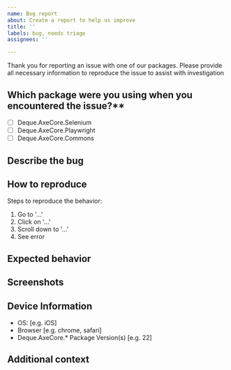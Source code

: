 ```yaml
---
name: Bug report
about: Create a report to help us improve
title: ''
labels: bug, needs triage
assignees: ''

---
```


Thank you for reporting an issue with one of our packages. Please provide all necessary information to reproduce the issue to assist with investigation

## Which package were you using when you encountered the issue?**
- [ ] Deque.AxeCore.Selenium
- [ ] Deque.AxeCore.Playwright
- [ ] Deque.AxeCore.Commons

## Describe the bug
<!-- A clear and concise description of what the bug is. -->

## How to reproduce
Steps to reproduce the behavior:

1. Go to '...'
2. Click on '...'
3. Scroll down to '...'
4. See error

## Expected behavior

<!-- A clear and concise description of what you expected to happen. -->

## Screenshots

<!-- If applicable, add screenshots to help explain your problem. -->

## Device Information
 - OS: [e.g. iOS]
 - Browser [e.g. chrome, safari]
 - Deque.AxeCore.* Package Version(s) [e.g. 22]

## Additional context
 <!-- Add any other context about the problem here -->